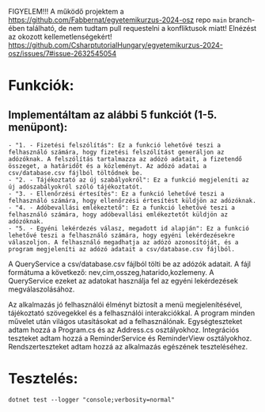 FIGYELEM!!! A működő projektem a https://github.com/Fabbernat/egyetemikurzus-2024-osz repo `main` branch-ében található, de nem tudtam pull requestelni a konfliktusok miatt! Elnézést az okozott kellemetlenségekért!
https://github.com/CsharptutorialHungary/egyetemikurzus-2024-osz/issues/7#issue-2632545054
# Funkciók:
## Implementáltam az alábbi 5 funkciót (1-5. menüpont):
```
- "1. - Fizetési felszólítás": Ez a funkció lehetővé teszi a felhasználó számára, hogy fizetési felszólítást generáljon az adózóknak. A felszólítás tartalmazza az adózó adatait, a fizetendő összeget, a határidőt és a közleményt. Az adózó adatai a csv/database.csv fájlból töltődnek be.
- "2. - Tájékoztató az új szabályokról": Ez a funkció megjeleníti az új adószabályokról szóló tájékoztatót.
- "3. - Ellenőrzési értesítés": Ez a funkció lehetővé teszi a felhasználó számára, hogy ellenőrzési értesítést küldjön az adózóknak.
- "4. - Adóbevallási emlékeztető": Ez a funkció lehetővé teszi a felhasználó számára, hogy adóbevallási emlékeztetőt küldjön az adózóknak.
- "5. - Egyéni lekérdezés válasz, megadott id alapján": Ez a funkció lehetővé teszi a felhasználó számára, hogy egyéni lekérdezésekre válaszoljon. A felhasználó megadhatja az adózó azonosítóját, és a program megjeleníti az adózó adatait a csv/database.csv fájlból.
```
A QueryService a csv/database.csv fájlból tölti be az adózók adatait. A fájl formátuma a következő: nev,cim,osszeg,hatarido,kozlemeny. A QueryService ezeket az adatokat használja fel az egyéni lekérdezések megválaszolásához.

Az alkalmazás jó felhasználói élményt biztosít a menü megjelenítésével, tájékoztató szövegekkel és a felhasználói interakciókkal.
A program minden művelet után világos utasításokat ad a felhasználónak.
Egységteszteket adtam hozzá a Program.cs és az Address.cs osztályokhoz.
Integrációs teszteket adtam hozzá a ReminderService és ReminderView osztályokhoz.
Rendszerteszteket adtam hozzá az alkalmazás egészének teszteléséhez.

# Tesztelés:
```
dotnet test --logger "console;verbosity=normal"
```
